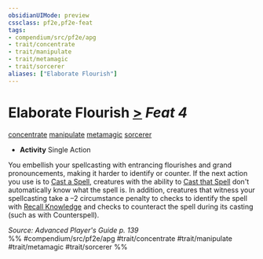 ```yaml
---
obsidianUIMode: preview
cssclass: pf2e,pf2e-feat
tags:
- compendium/src/pf2e/apg
- trait/concentrate
- trait/manipulate
- trait/metamagic
- trait/sorcerer
aliases: ["Elaborate Flourish"]
---
```

# Elaborate Flourish  [>](../../rules/core-rulebook/chapter-9-playing-the-game.md#Actions "Single Action") *Feat 4*  
[concentrate](../../rules/traits/concentrate.md)  [manipulate](../../rules/traits/manipulate.md)  [metamagic](../../rules/traits/metamagic.md)  [sorcerer](../../rules/traits/sorcerer.md)  

- **Activity** Single Action

You embellish your spellcasting with entrancing flourishes and grand pronouncements, making it harder to identify or counter. If the next action you use is to [Cast a Spell](../../rules/actions/cast-a-spell.md), creatures with the ability to [Cast that Spell](../../rules/actions/cast-a-spell.md) don't automatically know what the spell is. In addition, creatures that witness your spellcasting take a –2 circumstance penalty to checks to identify the spell with [Recall Knowledge](../../rules/actions/recall-knowledge.md) and checks to counteract the spell during its casting (such as with Counterspell).

*Source: Advanced Player's Guide p. 139*  
%% #compendium/src/pf2e/apg #trait/concentrate #trait/manipulate #trait/metamagic #trait/sorcerer %%